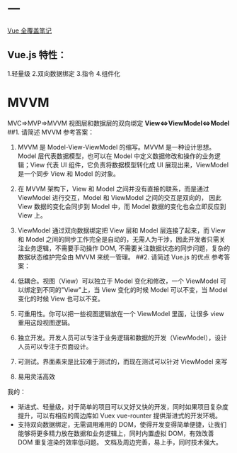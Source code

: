 # 一

[Vue 全覆盖笔记](https://xiedaimala.com/tasks/e7d37034-39a9-4652-a011-c53bdbac2b9f/text_tutorials/d34d6f7f-b390-45ca-a7b2-b49a368be31a)

## Vue.js 特性：

1.轻量级 2.双向数据绑定 3.指令 4.组件化

# MVVM

MVC=>MVP=>MVVM
视图层和数据层的双向绑定
**View<=>ViewModel<=>Model**
##1. 请简述 MVVM
参考答案：

1. MVVM 是 Model-View-ViewModel 的缩写。MVVM 是一种设计思想。Model 层代表数据模型，也可以在 Model 中定义数据修改和操作的业务逻辑；View 代表 UI 组件，它负责将数据模型转化成 UI 展现出来，ViewModel 是一个同步 View 和 Model 的对象。

2. 在 MVVM 架构下，View 和 Model 之间并没有直接的联系，而是通过 ViewModel 进行交互，Model 和 ViewModel 之间的交互是双向的， 因此 View 数据的变化会同步到 Model 中，而 Model 数据的变化也会立即反应到 View 上。

3. ViewModel 通过双向数据绑定把 View 层和 Model 层连接了起来，而 View 和 Model 之间的同步工作完全是自动的，无需人为干涉，因此开发者只需关注业务逻辑，不需要手动操作 DOM, 不需要关注数据状态的同步问题，复杂的数据状态维护完全由 MVVM 来统一管理。
   ##2. 请简述 Vue.js 的优点
   参考答案：
4. 低耦合。视图（View）可以独立于 Model 变化和修改，一个 ViewModel 可以绑定到不同的"View"上，当 View 变化的时候 Model 可以不变，当 Model 变化的时候 View 也可以不变。
5. 可重用性。你可以把一些视图逻辑放在一个 ViewModel 里面，让很多 view 重用这段视图逻辑。
6. 独立开发。开发人员可以专注于业务逻辑和数据的开发（ViewModel），设计人员可以专注于页面设计。
7. 可测试。界面素来是比较难于测试的，而现在测试可以针对 ViewModel 来写
8. 易用灵活高效

我的：

- 渐进式、轻量级，对于简单的项目可以又好又快的开发，同时如果项目复杂度提升，可以有相应的周边库如 Vuex vue-rounter 提供渐进式的开发环境。
- 支持双向数据绑定，无需调用难用的 DOM，使得开发变得简单便捷，让我们能够将更多精力放在数据和业务逻辑上，同时内置虚拟 DOM，有效改善 DOM 重复渲染的效率低问题。
  文档及周边完善，易上手，同时技术强大。
